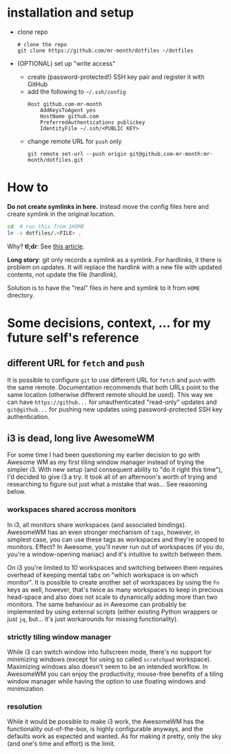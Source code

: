 # installation and setup
* clone repo
    ``` shell
    # clone the repo
    git clone https://github.com/mr-month/dotfiles ~/dotfiles
    ```

* (OPTIONAL) set up "write access"
  * create (password-protected!) SSH key pair and register it with GitHub
  * add the following to `~/.ssh/config`
    ``` text
    Host github.com-mr-month
        AddKeysToAgent yes
        HostName github.com
        PreferredAuthentications publickey
        IdentityFile ~/.ssh/<PUBLIC KEY>
    ```
  * change remote URL for `push` only
    ``` shell
    git remote set-url --push origin git@github.com-mr-month:mr-month/dotfiles.git
    ```

# How to
**Do not create symlinks in here.** Instead move the config files here and create symlink in the original location.

``` bash
cd  # run this from $HOME
ln -s dotfiles/.<FILE> .
```

Why? **tl;dr**: See [this article](https://codingkilledthecat.wordpress.com/2012/08/08/git-dotfiles-and-hardlinks).

**Long story**: git only records a symlink as a symlink. For hardlinks, it there is problem on updates.
It will replace the hardlink with a new file with updated contents, not update the file (hardlink).

Solution is to have the "real" files in here and symlink to it from `HOME` directory.

# Some decisions, context, &hellip; for my future self's reference

## different URL for `fetch` and `push`
It is possible to configure `git` to use different URL for `fetch` and `push` with the same remote.
Documentation recommends that both URLs point to the same location (otherwise different remote
should be used). This way we can have `https://github...` for unauthenticated "read-only" updates
and `git@github...` for pushing new updates using password-protected SSH key authentication.


## i3 is dead, long live AwesomeWM
For some time I had been questioning my earlier decision to go with Awesome WM as my first tiling
window manager instead of trying the simpler i3. With new setup (and consequent ability to "do it
right this time"), I'd decided to give i3 a try. It took all of an afternoon's worth of trying
and researching to figure out just what a mistake that was&hellip; See reasoning below.

### workspaces shared accross monitors
In i3, all monitors share workspaces (and associated bindings). AwesomeWM has an even stronger
mechanism of `tags`, however, in simplest case, you can use these tags as workspaces and they're
scoped to monitors. Effect? In Awesome, you'll never run out of workspaces (if you do, you're
a window-opening maniac) and it's intuitive to switch between them.

On i3 you're limited to 10 workspaces and switching between them requires overhead of keeping
mental tabs on "which workspace is on which monitor". It is possible to create another set
of workspaces by using the `Fn` keys as well, however, that's twice as many workspaces to keep
in precious head-space and also does not scale to dynamically adding more than two monitors.
The same behaviour as in Awesome can probably be implemented by using external scripts (either
existing Python wrappers or just `jq`, but&hellip; it's just workarounds for missing functionality).

### strictly tiling window manager
While i3 can switch window into fullscreen mode, there's no support for minimizing windows
(except for using so called `scratchpad` workspace). Maximizing windows also doesn't seem to be
an intended workflow. In AwesomeWM you can enjoy the productivity, mouse-free benefits of a tiling
window manager while having the option to use floating windows and minimization.

### resolution
While it would be possible to make i3 work, the AwesomeWM has the functionality out-of-the-box,
is highly configurable anyways, and the defaults work as expected and wanted. As for making it
pretty, only the sky (and one's time and effort) is the limit.
